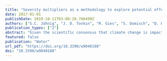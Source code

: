 ```yaml
---
title: "Severity multipliers as a methodology to explore potential effects of climate change on stream bioassessment programs"
date: 2017-01-01
publishDate: 2019-10-11T03:00:20.760499Z
authors: ["S.C. Jähnig", "J. D. Tonkin", "M. Gies", "S. Domisch", "D. Hering", "P. Haase"]
publication_types: ["2"]
abstract: "Given the scientific consensus that climate change is impacting biodiversity, estimates of future climate change effects on stream communities and assessments of potential biases are necessary. Here, we propose a simple technique to approximate changes in invertebrate and fish biomonitoring results. Taxa lists for 60 (invertebrate) and 52 (fish) sites were each modified by 10 multipliers as stepwise 5% or 10% changes in abundances to simulate potential climate-change severity, reflecting increasing climate change effects. These 10 multipliers were based on the stream zonation preference for invertebrates and the Fish Region Index (FRI) values for fish, both reflecting the longitudinal gradient present in river ecosystems. The original and modified taxa lists were analyzed using the standard assessment software for the particular group, followed by analysis of key biomonitoring metrics. For invertebrates, our simulations affected small good quality streams more often negatively while large poor mountain streams showed a tendency to improve. Forty percent of the invertebrate data sites showed a change in the final ecological assessment class when using the multipliers, with the poor quality sites changing more often. For fish, metric changes were variable, but the FRI ratio showed mostly positive responses, i.e., a shift in FRI towards downstream communities. The results are discussed as an example that facilitates the interpretation of potential climate-change effects with varying severity. Further, we discuss the simplified approach and implications for assessment from climate change induced range shifts."
featured: false
publication: "Water"
url_pdf: "https://doi.org/10.3390/w9040188"
doi: "10.3390/w9040188"
---
```


